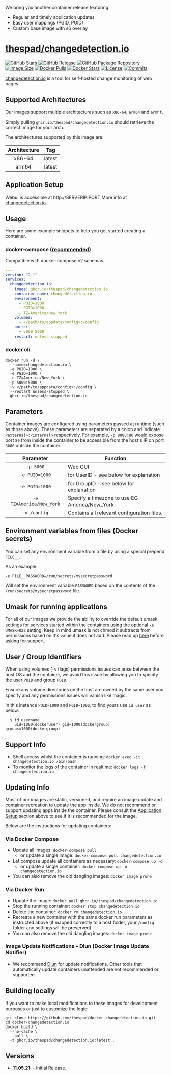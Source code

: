 We bring you another container release featuring:

* Regular and timely application updates
* Easy user mappings (PGID, PUID)
* Custom base image with s6 overlay

# [thespad/changedetection.io](https://github.com/thespad/docker-changedetection.io)

[![GitHub Stars](https://img.shields.io/github/stars/thespad/docker-changedetection.io.svg?color=94398d&labelColor=555555&logoColor=ffffff&style=for-the-badge&logo=github)](https://github.com/thespad/docker-changedetection.io)
[![GitHub Release](https://img.shields.io/github/release/thespad/docker-changedetection.io.svg?color=94398d&labelColor=555555&logoColor=ffffff&style=for-the-badge&logo=github)](https://github.com/thespad/docker-changedetection.io/releases)
[![GitHub Package Repository](https://img.shields.io/static/v1.svg?color=94398d&labelColor=555555&logoColor=ffffff&style=for-the-badge&label=thespad&message=GitHub%20Package&logo=github)](https://github.com/thespad/docker-changedetection.io/packages)
[![Image Size](https://img.shields.io/docker/image-size/thespad/changedetection.io/latest?color=94398d&labelColor=555555&logoColor=ffffff&style=for-the-badge&label=Size)](#)
[![Docker Pulls](https://img.shields.io/docker/pulls/thespad/changedetection.io.svg?color=94398d&labelColor=555555&logoColor=ffffff&style=for-the-badge&label=pulls&logo=docker)](https://hub.docker.com/r/thespad/changedetection.io)
[![Docker Stars](https://img.shields.io/docker/stars/thespad/changedetection.io.svg?color=94398d&labelColor=555555&logoColor=ffffff&style=for-the-badge&label=stars&logo=docker)](https://hub.docker.com/r/thespad/changedetection.io)
[![License](https://img.shields.io/github/license/thespad/docker-changedetection.io?color=94398d&logo=Github&logoColor=ffffff&style=for-the-badge)](#)
[![Commits](https://img.shields.io/github/commits-since/thespad/docker-changedetection.io/latest?color=94398d&include_prereleases&logo=github&style=for-the-badge)](#)

[changedetection.io](https://github.com/dgtlmoon/changedetection.io) is a tool for self-hosted change monitoring of web pages

## Supported Architectures

Our images support multiple architectures such as `x86-64`, `arm64` and `armhf`.

Simply pulling `ghcr.io/thespad/changedetection.io` should retrieve the correct image for your arch.

The architectures supported by this image are:

| Architecture | Tag |
| :----: | --- |
| x86-64 | latest |
| arm64 | latest |

## Application Setup

Webui is accessible at http://SERVERIP:PORT
More info at [changedetection.io](https://github.com/dgtlmoon/changedetection.io).

## Usage

Here are some example snippets to help you get started creating a container.

### docker-compose ([recommended](https://docs.linuxserver.io/general/docker-compose))

Compatible with docker-compose v2 schemas.

```yaml
---
version: "2.1"
services:
  changedetection.io:
    image: ghcr.io/thespad/changedetection.io
    container_name: changedetection.io
    environment:
      - PUID=1000
      - PGID=1000
      - TZ=America/New_York
    volumes:
      - </path/to/appdata/config>:/config
    ports:
      - 5000:5000
    restart: unless-stopped
```

### docker cli

```shell
docker run -d \
  --name=changedetection.io \
  -e PUID=1000 \
  -e PGID=1000 \
  -e TZ=America/New_York \
  -p 5000:5000 \
  -v </path/to/appdata/config>:/config \
  --restart unless-stopped \
  ghcr.io/thespad/changedetection.io
```

## Parameters

Container images are configured using parameters passed at runtime (such as those above). These parameters are separated by a colon and indicate `<external>:<internal>` respectively. For example, `-p 8080:80` would expose port `80` from inside the container to be accessible from the host's IP on port `8080` outside the container.

| Parameter | Function |
| :----: | --- |
| `-p 5000` | Web GUI |
| `-e PUID=1000` | for UserID - see below for explanation |
| `-e PGID=1000` | for GroupID - see below for explanation |
| `-e TZ=America/New_York` | Specify a timezone to use EG America/New_York |
| `-v /config` | Contains all relevant configuration files. |

## Environment variables from files (Docker secrets)

You can set any environment variable from a file by using a special prepend `FILE__`.

As an example:

```shell
-e FILE__PASSWORD=/run/secrets/mysecretpassword
```

Will set the environment variable `PASSWORD` based on the contents of the `/run/secrets/mysecretpassword` file.

## Umask for running applications

For all of our images we provide the ability to override the default umask settings for services started within the containers using the optional `-e UMASK=022` setting.
Keep in mind umask is not chmod it subtracts from permissions based on it's value it does not add. Please read up [here](https://en.wikipedia.org/wiki/Umask) before asking for support.

## User / Group Identifiers

When using volumes (`-v` flags) permissions issues can arise between the host OS and the container, we avoid this issue by allowing you to specify the user `PUID` and group `PGID`.

Ensure any volume directories on the host are owned by the same user you specify and any permissions issues will vanish like magic.

In this instance `PUID=1000` and `PGID=1000`, to find yours use `id user` as below:

```shell
  $ id username
    uid=1000(dockeruser) gid=1000(dockergroup) groups=1000(dockergroup)
```

## Support Info

* Shell access whilst the container is running: `docker exec -it changedetection.io /bin/bash`
* To monitor the logs of the container in realtime: `docker logs -f changedetection.io`

## Updating Info

Most of our images are static, versioned, and require an image update and container recreation to update the app inside. We do not recommend or support updating apps inside the container. Please consult the [Application Setup](#application-setup) section above to see if it is recommended for the image.

Below are the instructions for updating containers:

### Via Docker Compose

* Update all images: `docker-compose pull`
  * or update a single image: `docker-compose pull changedetection.io`
* Let compose update all containers as necessary: `docker-compose up -d`
  * or update a single container: `docker-compose up -d changedetection.io`
* You can also remove the old dangling images: `docker image prune`

### Via Docker Run

* Update the image: `docker pull ghcr.io/thespad/changedetection.io`
* Stop the running container: `docker stop changedetection.io`
* Delete the container: `docker rm changedetection.io`
* Recreate a new container with the same docker run parameters as instructed above (if mapped correctly to a host folder, your `/config` folder and settings will be preserved)
* You can also remove the old dangling images: `docker image prune`

### Image Update Notifications - Diun (Docker Image Update Notifier)

* We recommend [Diun](https://crazymax.dev/diun/) for update notifications. Other tools that automatically update containers unattended are not recommended or supported.

## Building locally

If you want to make local modifications to these images for development purposes or just to customize the logic:

```shell
git clone https://github.com/thespad/docker-changedetection.io.git
cd docker-changedetection.io
docker build \
  --no-cache \
  --pull \
  -t ghcr.io/thespad/changedetection.io:latest .
```

## Versions

* **11.05.21:** - Initial Release.
